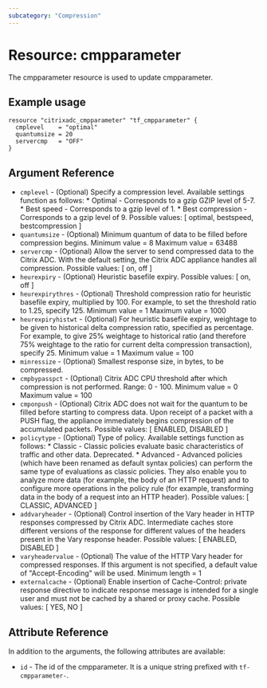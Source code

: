 ```yaml
---
subcategory: "Compression"
---
```


# Resource: cmpparameter

The cmpparameter resource is used to update cmpparameter.


## Example usage

```hcl
resource "citrixadc_cmpparameter" "tf_cmpparameter" {
  cmplevel    = "optimal"
  quantumsize = 20
  servercmp   = "OFF"
}
```


## Argument Reference

* `cmplevel` - (Optional) Specify a compression level. Available settings function as follows: * Optimal - Corresponds to a gzip GZIP level of 5-7. * Best speed - Corresponds to a gzip level of 1. * Best compression - Corresponds to a gzip level of 9. Possible values: [ optimal, bestspeed, bestcompression ]
* `quantumsize` - (Optional) Minimum quantum of data to be filled before compression begins. Minimum value =  8 Maximum value =  63488
* `servercmp` - (Optional) Allow the server to send compressed data to the Citrix ADC. With the default setting, the Citrix ADC appliance handles all compression. Possible values: [ on, off ]
* `heurexpiry` - (Optional) Heuristic basefile expiry. Possible values: [ on, off ]
* `heurexpirythres` - (Optional) Threshold compression ratio for heuristic basefile expiry, multiplied by 100. For example, to set the threshold ratio to 1.25, specify 125. Minimum value =  1 Maximum value =  1000
* `heurexpiryhistwt` - (Optional) For heuristic basefile expiry, weightage to be given to historical delta compression ratio, specified as percentage.  For example, to give 25% weightage to historical ratio (and therefore 75% weightage to the ratio for current delta compression transaction), specify 25. Minimum value =  1 Maximum value =  100
* `minressize` - (Optional) Smallest response size, in bytes, to be compressed.
* `cmpbypasspct` - (Optional) Citrix ADC CPU threshold after which compression is not performed. Range: 0 - 100. Minimum value =  0 Maximum value =  100
* `cmponpush` - (Optional) Citrix ADC does not wait for the quantum to be filled before starting to compress data. Upon receipt of a packet with a PUSH flag, the appliance immediately begins compression of the accumulated packets. Possible values: [ ENABLED, DISABLED ]
* `policytype` - (Optional) Type of policy. Available settings function as follows: * Classic -  Classic policies evaluate basic characteristics of traffic and other data. Deprecated. * Advanced -  Advanced policies (which have been renamed as default syntax policies) can perform the same type of evaluations as classic policies. They also enable you to analyze more data (for example, the body of an HTTP request) and to configure more operations in the policy rule (for example, transforming data in the body of a request into an HTTP header). Possible values: [ CLASSIC, ADVANCED ]
* `addvaryheader` - (Optional) Control insertion of the Vary header in HTTP responses compressed by Citrix ADC. Intermediate caches store different versions of the response for different values of the headers present in the Vary response header. Possible values: [ ENABLED, DISABLED ]
* `varyheadervalue` - (Optional) The value of the HTTP Vary header for compressed responses. If this argument is not specified, a default value of "Accept-Encoding" will be used. Minimum length =  1
* `externalcache` - (Optional) Enable insertion of  Cache-Control: private response directive to indicate response message is intended for a single user and must not be cached by a shared or proxy cache. Possible values: [ YES, NO ]


## Attribute Reference

In addition to the arguments, the following attributes are available:

* `id` - The id of the cmpparameter. It is a unique string prefixed with `tf-cmpparameter-`.
